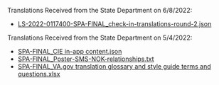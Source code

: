 Translations Received from the State Department on 6/8/2022:

- [LS-2022-0117400-SPA-FINAL_check-in-translations-round-2.json](https://github.com/department-of-veterans-affairs/va.gov-team/blob/master/products/health-care/checkin/translations/LS-2022-0117400-SPA-FINAL_check-in-translations-round-2.json)

Translations Received from the State Department on 5/4/2022:

- [SPA-FINAL_CIE in-app content.json](https://github.com/department-of-veterans-affairs/va.gov-team/blob/master/products/health-care/checkin/translations/SPA-FINAL_CIE%20in-app%20content.json)
- [SPA-FINAL_Poster-SMS-NOK-relationships.txt](https://github.com/department-of-veterans-affairs/va.gov-team/blob/master/products/health-care/checkin/translations/SPA-FINAL_Poster-%20SMS-NOK-relationships.txt)
- [SPA-FINAL_VA.gov translation glossary and style guide terms and questions.xlsx](https://github.com/department-of-veterans-affairs/va.gov-team/blob/master/products/health-care/checkin/translations/SPA-FINAL_VA.gov%20translation%20glossary%20and%20style%20guide%20terms%20and%20questions.xlsx)
